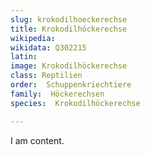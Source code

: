 ```yaml
---
slug: krokodilhoeckerechse
title: Krokodilhöckerechse
wikipedia: 
wikidata: Q302215
latin:
image: Krokodilhöckerechse
class: Reptilien
order:  Schuppenkriechtiere
family:  Höckerechsen
species:  Krokodilhöckerechse

---
```


I am content.
